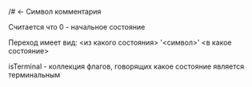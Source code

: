 /# <- Символ комментария

Считается что 0 - начальное состояние

Переход имеет вид: <из какого состояния> '<символ>' <в какое состояние>

isTerminal - коллекция флагов, говорящих какое состояние является терминальным
